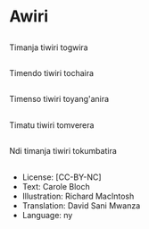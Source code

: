 # Awiri

##
Timanja tiwiri togwira

##
Timendo tiwiri tochaira

##
Timenso tiwiri toyang'anira

##
Timatu tiwiri tomverera

##
Ndi timanja tiwiri tokumbatira

##
* License: [CC-BY-NC]
* Text: Carole Bloch
* Illustration: Richard MacIntosh
* Translation: David Sani Mwanza
* Language: ny
